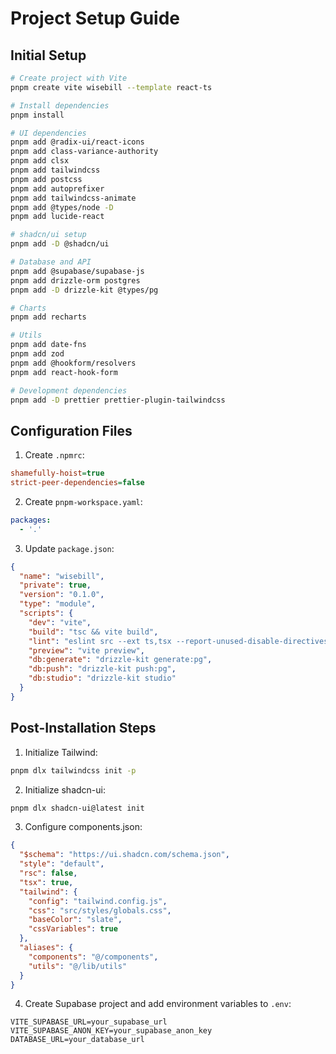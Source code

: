 # Project Setup Guide

## Initial Setup

```bash
# Create project with Vite
pnpm create vite wisebill --template react-ts

# Install dependencies
pnpm install

# UI dependencies
pnpm add @radix-ui/react-icons
pnpm add class-variance-authority
pnpm add clsx
pnpm add tailwindcss
pnpm add postcss
pnpm add autoprefixer
pnpm add tailwindcss-animate
pnpm add @types/node -D
pnpm add lucide-react

# shadcn/ui setup
pnpm add -D @shadcn/ui

# Database and API
pnpm add @supabase/supabase-js
pnpm add drizzle-orm postgres
pnpm add -D drizzle-kit @types/pg

# Charts
pnpm add recharts

# Utils
pnpm add date-fns
pnpm add zod
pnpm add @hookform/resolvers
pnpm add react-hook-form

# Development dependencies
pnpm add -D prettier prettier-plugin-tailwindcss
```

## Configuration Files

1. Create `.npmrc`:
```ini
shamefully-hoist=true
strict-peer-dependencies=false
```

2. Create `pnpm-workspace.yaml`:
```yaml
packages:
  - '.'
```

3. Update `package.json`:
```json
{
  "name": "wisebill",
  "private": true,
  "version": "0.1.0",
  "type": "module",
  "scripts": {
    "dev": "vite",
    "build": "tsc && vite build",
    "lint": "eslint src --ext ts,tsx --report-unused-disable-directives --max-warnings 0",
    "preview": "vite preview",
    "db:generate": "drizzle-kit generate:pg",
    "db:push": "drizzle-kit push:pg",
    "db:studio": "drizzle-kit studio"
  }
}
```

## Post-Installation Steps

1. Initialize Tailwind:
```bash
pnpm dlx tailwindcss init -p
```

2. Initialize shadcn-ui:
```bash
pnpm dlx shadcn-ui@latest init
```

3. Configure components.json:
```json
{
  "$schema": "https://ui.shadcn.com/schema.json",
  "style": "default",
  "rsc": false,
  "tsx": true,
  "tailwind": {
    "config": "tailwind.config.js",
    "css": "src/styles/globals.css",
    "baseColor": "slate",
    "cssVariables": true
  },
  "aliases": {
    "components": "@/components",
    "utils": "@/lib/utils"
  }
}
```

4. Create Supabase project and add environment variables to `.env`:
```env
VITE_SUPABASE_URL=your_supabase_url
VITE_SUPABASE_ANON_KEY=your_supabase_anon_key
DATABASE_URL=your_database_url
``` 